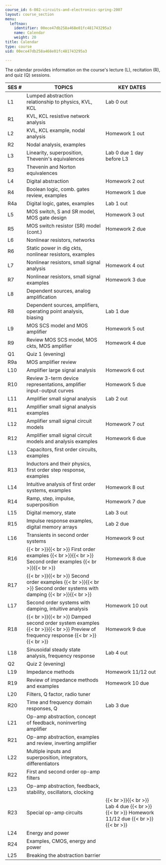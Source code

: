 ```yaml
---
course_id: 6-002-circuits-and-electronics-spring-2007
layout: course_section
menu:
  leftnav:
    identifier: 00ece47db258a468e01fc481743295a3
    name: Calendar
    weight: 20
title: Calendar
type: course
uid: 00ece47db258a468e01fc481743295a3

---
```


The calendar provides information on the course's lecture (L), recitation (R), and quiz (Q) sessions.

| SES # | TOPICS | KEY DATES |
| --- | --- | --- |
| L1 | Lumped abstraction relationship to physics, KVL, KCL | Lab 0 out |
| R1 | KVL, KCL resistive network analysis | &nbsp; |
| L2 | KVL, KCL example, nodal analysis | Homework 1 out |
| R2 | Nodal analysis, examples | &nbsp; |
| L3 | Linearity, superposition, Thevenin's equivalences | Lab 0 due 1 day before L3 |
| R3 | Thevenin and Norton equivalences | &nbsp; |
| L4 | Digital abstraction | Homework 2 out |
| R4 | Boolean logic, comb. gates review, examples | Homework 1 due |
| R4a | Digital logic, gates, examples | Lab 1 out |
| L5 | MOS switch, S and SR model, MOS gate design | Homework 3 out |
| R5 | MOS switch resistor (SR) model (cont.) | Homework 2 due |
| L6 | Nonlinear resistors, networks | &nbsp; |
| R6 | Static power in dig ckts, nonlinear resistors, examples | &nbsp; |
| L7 | Nonlinear resistors, small signal analysis | Homework 4 out |
| R7 | Nonlinear resistors, small signal examples | Homework 3 due |
| L8 | Dependent sources, analog amplification | &nbsp; |
| R8 | Dependent sources, amplifiers, operating point analysis, biasing | Lab 1 due |
| L9 | MOS SCS model and MOS amplifier | Homework 5 out |
| R9 | Review MOS SCS model, MOS ckts, MOS amplifier | Homework 4 due |
| Q1 | Quiz 1 (evening) | &nbsp; |
| R9a | MOS amplifier review | &nbsp; |
| L10 | Amplifier large signal analysis | Homework 6 out |
| R10 | Review 3-term device representations, amplifier input-output curves | Homework 5 due |
| L11 | Amplifier small signal analysis | Lab 2 out |
| R11 | Amplifier small signal analysis examples | &nbsp; |
| L12 | Amplifier small signal circuit models | Homework 7 out |
| R12 | Amplifier small signal circuit models and analysis examples | Homework 6 due |
| L13 | Capacitors, first order circuits, examples | &nbsp; |
| R13 | Inductors and their physics, first order step response, examples | &nbsp; |
| L14 | Intuitive analysis of first order systems, examples | Homework 8 out |
| R14 | Ramp, step, impulse, superposition | Homework 7 due |
| L15 | Digital memory, state | Lab 3 out |
| R15 | Impulse response examples, digital memory arrays | Lab 2 due |
| L16 | Transients in second order systems | Homework 9 out |
| R16 |  {{< br >}}{{< br >}} First order examples {{< br >}}{{< br >}} Second order examples {{< br >}}{{< br >}}  | Homework 8 due |
| R17 |  {{< br >}}{{< br >}} Second order examples {{< br >}}{{< br >}} Second order systems with damping {{< br >}}{{< br >}}  | &nbsp; |
| L17 | Second order systems with damping, intuitive analysis | Homework 10 out |
| R18 |  {{< br >}}{{< br >}} Damped second order system examples {{< br >}}{{< br >}} Preview of frequency response {{< br >}}{{< br >}}  | Homework 9 due |
| L18 | Sinusoidal steady state analysis, frequency response | Lab 4 out |
| Q2 | Quiz 2 (evening) | &nbsp; |
| L19 | Impedance methods | Homework 11/12 out |
| R19 | Review of impedance methods and examples | Homework 10 due |
| L20 | Filters, Q factor, radio tuner | &nbsp; |
| R20 | Time and frequency domain responses, Q | Lab 3 due |
| L21 | Op-amp abstraction, concept of feedback, noninverting amplifier | &nbsp; |
| R21 | Op-amp abstraction, examples and review, inverting amplifier | &nbsp; |
| L22 | Multiple inputs and superposition, integrators, differentiators | &nbsp; |
| R22 | First and second order op-amp filters | &nbsp; |
| L23 | Op-amp abstraction, feedback, stability, oscillators, clocking | &nbsp; |
| R23 | Special op-amp circuits |  {{< br >}}{{< br >}} Lab 4 due {{< br >}}{{< br >}} Homework 11/12 due {{< br >}}{{< br >}}  |
| L24 | Energy and power | &nbsp; |
| R24 | Examples, CMOS, energy and power | &nbsp; |
| L25 | Breaking the abstraction barrier |
